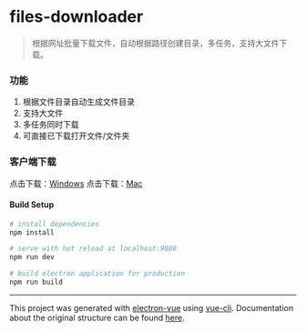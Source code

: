 # files-downloader

> 根据网址批量下载文件，自动根据路径创建目录，多任务，支持大文件下载。

### 功能
1. 根据文件目录自动生成文件目录
2. 支持大文件
3. 多任务同时下载
4. 可直接已下载打开文件/文件夹

### 客户端下载
点击下载：[Windows](https://github.com/zhangfeixiang/files-downloader/releases/download/v1.0.0/URL-Downloader.Setup.1.0.0.exe)
点击下载：[Mac](https://github.com/zhangfeixiang/files-downloader/releases/download/v1.0.0/URL-Downloader.-1.0.0.pkg)

#### Build Setup

``` bash
# install dependencies
npm install

# serve with hot reload at localhost:9080
npm run dev

# build electron application for production
npm run build


```

---

This project was generated with [electron-vue](https://github.com/SimulatedGREG/electron-vue) using [vue-cli](https://github.com/vuejs/vue-cli). Documentation about the original structure can be found [here](https://simulatedgreg.gitbooks.io/electron-vue/content/index.html).
